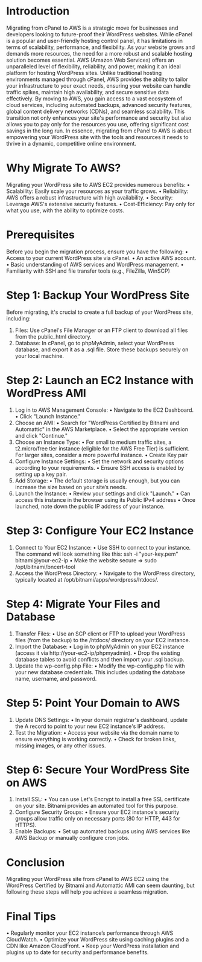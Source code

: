 # Introduction
Migrating from cPanel to AWS is a strategic move for businesses and developers looking to future-proof their WordPress websites. While cPanel is a popular and user-friendly hosting control panel, it has limitations in terms of scalability, performance, and flexibility. As your website grows and demands more resources, the need for a more robust and scalable hosting solution becomes essential.
AWS (Amazon Web Services) offers an unparalleled level of flexibility, reliability, and power, making it an ideal platform for hosting WordPress sites. Unlike traditional hosting environments managed through cPanel, AWS provides the ability to tailor your infrastructure to your exact needs, ensuring your website can handle traffic spikes, maintain high availability, and secure sensitive data effectively.
By moving to AWS, you gain access to a vast ecosystem of cloud services, including automated backups, advanced security features, global content delivery networks (CDNs), and seamless scalability. This transition not only enhances your site's performance and security but also allows you to pay only for the resources you use, offering significant cost savings in the long run. In essence, migrating from cPanel to AWS is about empowering your WordPress site with the tools and resources it needs to thrive in a dynamic, competitive online environment.

# Why Migrate To AWS?
Migrating your WordPress site to AWS EC2 provides numerous benefits:
•	Scalability: Easily scale your resources as your traffic grows.
•	Reliability: AWS offers a robust infrastructure with high availability.
•	Security: Leverage AWS's extensive security features.
•	Cost-Efficiency: Pay only for what you use, with the ability to optimize costs.

# Prerequisites
Before you begin the migration process, ensure you have the following:
•	Access to your current WordPress site via cPanel.
•	An active AWS account.
•	Basic understanding of AWS services and WordPress management.
•	Familiarity with SSH and file transfer tools (e.g., FileZilla, WinSCP)

# Step 1: Backup Your WordPress Site
Before migrating, it's crucial to create a full backup of your WordPress site, including:
1.	Files: Use cPanel's File Manager or an FTP client to download all files from the public_html directory.
2.	Database: In cPanel, go to phpMyAdmin, select your WordPress database, and export it as a .sql file.
Store these backups securely on your local machine.

# Step 2: Launch an EC2 Instance with WordPress AMI
1.	Log in to AWS Management Console:
•	Navigate to the EC2 Dashboard.
•	Click "Launch Instance."
2.	Choose an AMI:
•	Search for "WordPress Certified by Bitnami and Automattic" in the AWS Marketplace.
•	Select the appropriate version and click "Continue."
3.	Choose an Instance Type:
•	For small to medium traffic sites, a t2.micro/free tier instance (eligible for the AWS Free Tier) is sufficient. For larger sites, consider a more powerful instance.
•	Create Key pair
4.	Configure Instance Settings:
•	Set the network and security options according to your requirements.
•	Ensure SSH access is enabled by setting up a key pair.
5.	Add Storage:
•	The default storage is usually enough, but you can increase the size based on your site’s needs.
6.	Launch the Instance:
•	Review your settings and click "Launch."
•	Can access this instance in the browser using its Public IPv4 address
•	Once launched, note down the public IP address of your instance.

# Step 3: Configure Your EC2 Instance
1.	Connect to Your EC2 Instance:
•	Use SSH to connect to your instance. The command will look something like this: ssh -i "your-key.pem" bitnami@your-ec2-ip
•	Make the website secure => sudo /opt/bitnami/bncert-tool
2.	Access the WordPress Directory:
•	Navigate to the WordPress directory, typically located at /opt/bitnami/apps/wordpress/htdocs/.

# Step 4: Migrate Your Files and Database
1.	Transfer Files:
•	Use an SCP client or FTP to upload your WordPress files (from the backup) to the /htdocs/ directory on your EC2 instance.
2.	Import the Database:
•	Log in to phpMyAdmin on your EC2 instance (access it via http://your-ec2-ip/phpmyadmin).
•	Drop the existing database tables to avoid conflicts and then import your .sql backup.
3.	Update the wp-config.php File:
•	Modify the wp-config.php file with your new database credentials. This includes updating the database name, username, and password.

# Step 5: Point Your Domain to AWS
1.	Update DNS Settings:
•	In your domain registrar's dashboard, update the A record to point to your new EC2 instance's IP address.
2.	Test the Migration:
•	Access your website via the domain name to ensure everything is working correctly.
•	Check for broken links, missing images, or any other issues.

# Step 6: Secure Your WordPress Site on AWS
1.	Install SSL:
•	You can use Let's Encrypt to install a free SSL certificate on your site. Bitnami provides an automated tool for this purpose.
2.	Configure Security Groups:
•	Ensure your EC2 instance's security groups allow traffic only on necessary ports (80 for HTTP, 443 for HTTPS).
3.	Enable Backups:
•	Set up automated backups using AWS services like AWS Backup or manually configure cron jobs.

# Conclusion
Migrating your WordPress site from cPanel to AWS EC2 using the WordPress Certified by Bitnami and Automattic AMI can seem daunting, but following these steps will help you achieve a seamless migration. 

# Final Tips
•	Regularly monitor your EC2 instance’s performance through AWS CloudWatch.
•	Optimize your WordPress site using caching plugins and a CDN like Amazon CloudFront.
•	Keep your WordPress installation and plugins up to date for security and performance benefits.


